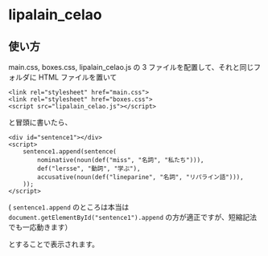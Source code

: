 # lipalain_celao


## 使い方

main.css, boxes.css, lipalain_celao.js の 3 ファイルを配置して、それと同じフォルダに HTML ファイルを置いて

```
<link rel="stylesheet" href="main.css">
<link rel="stylesheet" href="boxes.css">
<script src="lipalain_celao.js"></script>
```

と冒頭に書いたら、

```
<div id="sentence1"></div>
<script>
	sentence1.append(sentence(
		nominative(noun(def("miss", "名詞", "私たち"))),
		def("lersse", "動詞", "学ぶ"),
		accusative(noun(def("lineparine", "名詞", "リパライン語"))),
	));
</script>
```

( `sentence1.append` のところは本当は `document.getElementById("sentence1").append` の方が適正ですが、短縮記法でも一応動きます）

とすることで表示されます。

